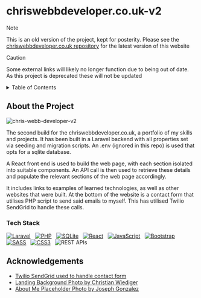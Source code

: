 # chriswebbdeveloper.co.uk-v2

> [!NOTE]
> This is an old version of the project, kept for posterity. Please see the [chriswebbdeveloper.co.uk repository](https://github.com/ChrisWebbDeveloper/chriswebbdeveloper.co.uk) for the latest version of this website

> [!CAUTION]
> Some external links will likely no longer function due to being out of date. As this project is deprecated these will not be updated

<details>
    <summary>Table of Contents</summary>
    <ul>
        <li>
            <a href="#about-the-project">About the Project</a>
            <ul>
                <li><a href="#tech-stack">Tech Stack</a></li>
            </ul>
        </li>
        <li><a href="#acknowledgements">Acknowledgements</a></li>
    </ul>
</details>


## About the Project
![chris-webb-developer-v2](https://github.com/ChrisWebbDeveloper/chriswebbdeveloper.co.uk-v2/assets/19428849/c1d2ea8b-1388-4a62-a11a-79a2960556a7)

The second build for the chriswebbdeveloper.co.uk, a portfolio of my skills and projects. It has been built in a Laravel backend with all properties set via seeding and migration scripts. An .env (ignored in this repo) is used that opts for a sqlite database.

A React front end is used to build the web page, with each section isolated into suitable components. An API call is then used to retrieve these details and populate the relevant sections of the web page accordingly.

It includes links to examples of learned technologies, as well as other websites that were built. At the bottom of the website is a contact form that utilises PHP script to send said emails to myself. This has utilised Twilio SendGrid to handle these calls.

### Tech Stack
[![Laravel](https://img.shields.io/badge/Laravel-f05340?style=for-the-badge&logo=laravel&logoColor=white)](https://laravel.com) &nbsp;
[![PHP](https://img.shields.io/badge/PHP-7A86B8?style=for-the-badge&logo=php&logoColor=white)](https://php.net) &nbsp;
[![SQLite](https://img.shields.io/badge/SQLite-044a64?style=for-the-badge&logo=sqlite)](https://sqlite.org) &nbsp;
[![React](https://img.shields.io/badge/React-282C34?style=for-the-badge&logo=react)](https://react.com) &nbsp;
[![JavaScript](https://img.shields.io/badge/JavaScript-EFD81D?style=for-the-badge&logo=javascript&logoColor=black)](https://developer.mozilla.org/en-US/docs/Web/JavaScript) &nbsp;
[![Bootstrap](https://img.shields.io/badge/Bootstrap-702CF5?style=for-the-badge&logo=bootstrap&logoColor=white)](https://getbootstrap.com/) &nbsp;
[![SASS](https://img.shields.io/badge/SASS-CF649A?style=for-the-badge&logo=sass&logoColor=white)](https://sass-lang.com/) &nbsp;
[![CSS3](https://img.shields.io/badge/CSS3-254BDD?style=for-the-badge&logo=css3)](https://w3.org/Style/CSS/Overview.en.html) &nbsp;
![REST APIs](https://img.shields.io/badge/REST%20APIs-444444?style=for-the-badge)


## Acknowledgements
- [Twilio SendGrid used to handle contact form](https://sendgrid.com)
- [Landing Background Photo by Christian Wiediger](https://unsplash.com/photos/closeup-photo-of-computer-keyboard-WkfDrhxDMC8)
- [About Me Placeholder Photo by Joseph Gonzalez](https://unsplash.com/photos/man-wearing-white-v-neck-shirt-iFgRcqHznqg)
